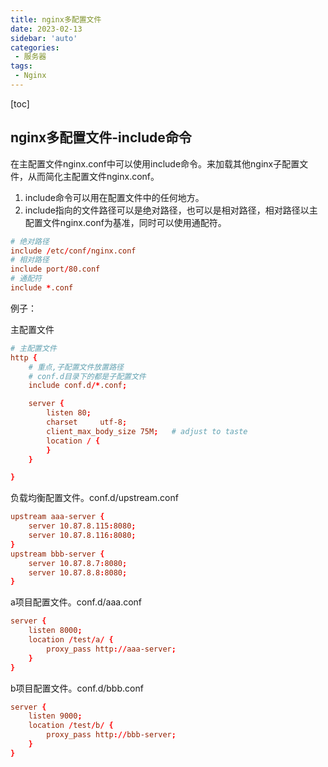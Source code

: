 ```yaml
---
title: nginx多配置文件
date: 2023-02-13
sidebar: 'auto'
categories: 
 - 服务器
tags:
 - Nginx
---
```


[toc]

## nginx多配置文件-include命令

在主配置文件nginx.conf中可以使用include命令。来加载其他nginx子配置文件，从而简化主配置文件nginx.conf。

1. include命令可以用在配置文件中的任何地方。
2. include指向的文件路径可以是绝对路径，也可以是相对路径，相对路径以主配置文件nginx.conf为基准，同时可以使用通配符。

```conf
# 绝对路径
include /etc/conf/nginx.conf
# 相对路径
include port/80.conf
# 通配符
include *.conf
```

例子：

主配置文件
```conf
# 主配置文件
http {
    # 重点,子配置文件放置路径
    # conf.d目录下的都是子配置文件
    include conf.d/*.conf;

    server {
        listen 80;
        charset     utf-8;
        client_max_body_size 75M;   # adjust to taste
        location / {
        }
    }

}
```

负载均衡配置文件。conf.d/upstream.conf
```conf
upstream aaa-server {
    server 10.87.8.115:8080;
    server 10.87.8.116:8080;
}
upstream bbb-server {
    server 10.87.8.7:8080; 
    server 10.87.8.8:8080;
}
```

a项目配置文件。conf.d/aaa.conf
```conf
server {
    listen 8000;
    location /test/a/ {
        proxy_pass http://aaa-server;
    }
}
```

b项目配置文件。conf.d/bbb.conf
```conf
server {
    listen 9000;
    location /test/b/ {
        proxy_pass http://bbb-server;
    }
}
```

